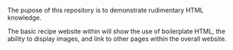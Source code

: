 The pupose of this repository is to demonstrate rudimentary HTML knowledge.

The basic recipe website within will show the use of boilerplate HTML, the ability to display images, and link to other pages within the overall website.